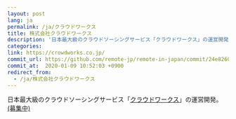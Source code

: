 ```yaml
---
layout: post
lang: ja
permalink: /ja/クラウドワークス
title: 株式会社クラウドワークス
description: '日本最大級のクラウドソーシングサービス「クラウドワークス」の運営開発。 (募集中)'
categories: 
link: https://crowdworks.co.jp/
commit_url: https://github.com/remote-jp/remote-in-japan/commit/24e8260c57b55361b008a249e62b34ade3916821
commit_at:  2020-01-09 10:52:03 +0900
redirect_from:
  - /ja/株式会社クラウドワークス
---
```


<p>日本最大級のクラウドソーシングサービス「<a href="https://crowdworks.jp/">クラウドワークス</a>」の運営開発。 <a href="https://www.wantedly.com/projects/55681">(募集中)</a></p>
